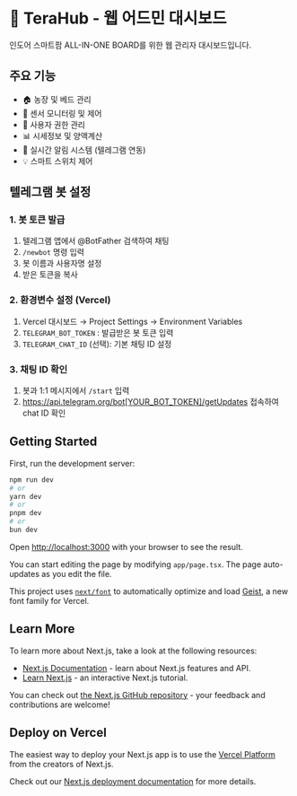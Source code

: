 # 🌱 TeraHub - 웹 어드민 대시보드

인도어 스마트팜 ALL-IN-ONE BOARD를 위한 웹 관리자 대시보드입니다.

## 주요 기능
- 🏠 농장 및 베드 관리
- 🌱 센서 모니터링 및 제어
- 👥 사용자 권한 관리  
- 📊 시세정보 및 양액계산
- 🚨 실시간 알림 시스템 (텔레그램 연동)
- 💡 스마트 스위치 제어

## 텔레그램 봇 설정

### 1. 봇 토큰 발급
1. 텔레그램 앱에서 @BotFather 검색하여 채팅
2. `/newbot` 명령 입력
3. 봇 이름과 사용자명 설정
4. 받은 토큰을 복사

### 2. 환경변수 설정 (Vercel)
1. Vercel 대시보드 → Project Settings → Environment Variables
2. `TELEGRAM_BOT_TOKEN` : 발급받은 봇 토큰 입력
3. `TELEGRAM_CHAT_ID` (선택): 기본 채팅 ID 설정

### 3. 채팅 ID 확인
1. 봇과 1:1 메시지에서 `/start` 입력
2. https://api.telegram.org/bot[YOUR_BOT_TOKEN]/getUpdates 접속하여 chat ID 확인

## Getting Started

First, run the development server:

```bash
npm run dev
# or
yarn dev
# or
pnpm dev
# or
bun dev
```

Open [http://localhost:3000](http://localhost:3000) with your browser to see the result.

You can start editing the page by modifying `app/page.tsx`. The page auto-updates as you edit the file.

This project uses [`next/font`](https://nextjs.org/docs/app/building-your-application/optimizing/fonts) to automatically optimize and load [Geist](https://vercel.com/font), a new font family for Vercel.

## Learn More

To learn more about Next.js, take a look at the following resources:

- [Next.js Documentation](https://nextjs.org/docs) - learn about Next.js features and API.
- [Learn Next.js](https://nextjs.org/learn) - an interactive Next.js tutorial.

You can check out [the Next.js GitHub repository](https://github.com/vercel/next.js) - your feedback and contributions are welcome!

## Deploy on Vercel

The easiest way to deploy your Next.js app is to use the [Vercel Platform](https://vercel.com/new?utm_medium=default-template&filter=next.js&utm_source=create-next-app&utm_campaign=create-next-app-readme) from the creators of Next.js.

Check out our [Next.js deployment documentation](https://nextjs.org/docs/app/building-your-application/deploying) for more details.
<!-- GitHub Actions 테스트 -->
